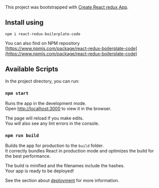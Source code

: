 This project was bootstrapped with [Create React redux App](https://github.com/NikilMunireddy/react-redux-boilerplate-code).

## Install using 

`npm i react-redux-boilerplate-code`  

You can also find on NPM repository  [https://www.npmjs.com/package/react-redux-boilerplate-code](https://www.npmjs.com/package/react-redux-boilerplate-code)

## Available Scripts

In the project directory, you can run:

### `npm start`

Runs the app in the development mode.<br />
Open [http://localhost:3000](http://localhost:3000) to view it in the browser.

The page will reload if you make edits.<br />
You will also see any lint errors in the console.


### `npm run build`

Builds the app for production to the `build` folder.<br />
It correctly bundles React in production mode and optimizes the build for the best performance.

The build is minified and the filenames include the hashes.<br />
Your app is ready to be deployed!

See the section about [deployment](https://facebook.github.io/create-react-app/docs/deployment) for more information.
